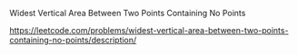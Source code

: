Widest Vertical Area Between Two Points Containing No Points

https://leetcode.com/problems/widest-vertical-area-between-two-points-containing-no-points/description/
